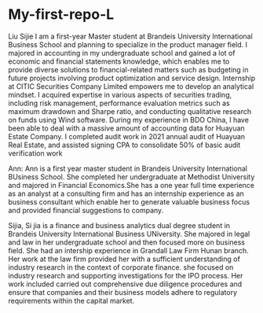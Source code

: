 # My-first-repo-L
Liu Sijie
I am a first-year Master student at Brandeis University International Business School and planning to specialize in the product manager field. I majored in accounting in my undergraduate school and gained a lot of economic and financial statements knowledge, which enables me to provide diverse solutions to financial-related matters such as budgeting in future projects involving product optimization and service design.
Internship at CITIC Securities Company Limited empowers me to develop an analytical mindset. I acquired expertise in various aspects of securities trading, including risk management, performance evaluation metrics such as maximum drawdown and Sharpe ratio, and conducting qualitative research on funds using Wind software. During my experience in BDO China, I have been able to deal with a massive amount of accounting data for Huayuan Estate Company. I completed audit work in 2021 annual audit of Huayuan Real Estate, and assisted signing CPA to consolidate 50% of basic audit verification work

Ann:
Ann is a first year master student in Brandeis University International BUsiness School. She completed her undergraduate at Methodist University and majored in Financial Economics.She has a one year full time experience as an analyst at a consulting firm and has an internship experience as an business consultant which enable her to generate valuable business focus and provided financial suggestions to company.

Sijia,
Si jia is a finance and business analytics dual degree student in Brandeis University International Business UNiversity. She majored in legal and law in her undergraduate school and then focused more on business field.
She had an intership experience in Grandall Law Firm Hunan branch. Her work at the law firm provided her with a sufficient understanding of industry research in the context of corporate finance.
she focused on industry research and supporting investigations for the IPO process. Her work included carried out comprehensive due diligence procedures and ensure that companies and their business models adhere to regulatory requirements within the capital market.
